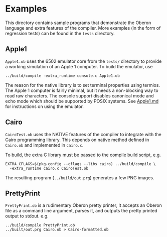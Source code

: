 # Examples

This directory contains sample programs that demonstrate the Oberon language and
extra features of the compiler. More examples (in the form of regression tests)
can be found in the `tests` directory.

## Apple1

`Apple1.ob` uses the 6502 emulator core from the `tests/` directory to provide a
working simulation of an Apple 1 computer. To build the emulator, use

```
../build/compile -extra_runtime console.c Apple1.ob
```

The reason for the native library is to set terminal properties using termios.
The Apple 1 computer is fairly minimal, but it needs a non-blocking way to read
raw characters. The console support disables canonical mode and echo mode which
should be supported by POSIX systems. See [Apple1.md](Apple1.md) for
instructions on using the emulator.

## Cairo

`CairoTest.ob` uses the NATIVE features of the compiler to integrate with the
Cairo programming library. This depends on native method defined in `Cairo.ob`
and implemented in `cairo.c`.

To build, the extra C library must be passed to the compile build script, e.g.

```
EXTRA_CFLAGS=$(pkg-config --cflags --libs cairo) ../build/compile \
  -extra_runtime cairo.c CairoTest.ob
```

The resulting program (`../build/out.prg`) generates a few PNG images.

## PrettyPrint

`PrettyPrint.ob` is a rudimentary Oberon pretty printer, It accepts an Oberon
file as a command line argument, parses it, and outputs the pretty printed
output to stdout. e.g.

```
../build/compile PrettyPrint.ob
../built/out.prg Cairo.ob > Cairo-formatted.ob
```
